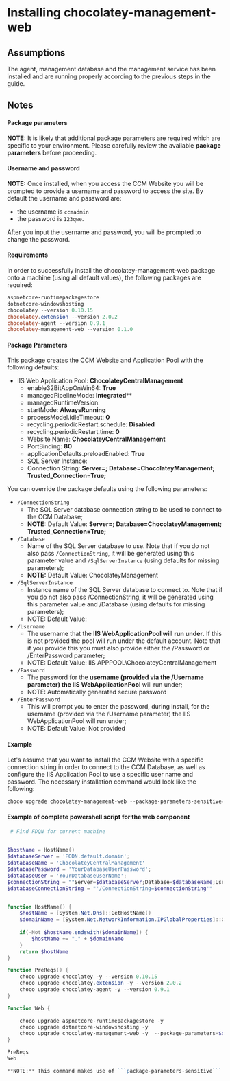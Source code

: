 # Installing chocolatey-management-web

## Assumptions

The agent, management database and the management service has been installed and are running properly according to the previous steps in the guide.

## Notes

#### Package parameters

**NOTE:** It is likely that additional package parameters are required which are specific to your environment. Please carefully review the available **package parameters** before proceeding.

#### Username and password
**NOTE:** Once installed, when you access the CCM Website you will be prompted to provide a username and password to access the site. 
By default the username and password are: 
* the username is ```ccmadmin``` 
* the password is ```123qwe```. 

After you input the username and password, you will be prompted to change the password.

#### Requirements 
In order to successfully install the chocolatey-management-web package onto a machine (using all default values), the following packages are required:

``` powershell
aspnetcore-runtimepackagestore
dotnetcore-windowshosting
chocolatey --version 0.10.15
chocolatey.extension --version 2.0.2
chocolatey-agent --version 0.9.1
chocolatey-management-web --version 0.1.0
```

#### Package Parameters
This package creates the CCM Website and Application Pool with the following defaults:

* IIS Web Application Pool: **ChocolateyCentralManagement**
  * enable32BitAppOnWin64: **True**
  * managedPipelineMode: **Integrated****
  * managedRuntimeVersion: **<blank>**
  * startMode: **AlwaysRunning**
  * processModel.idleTimeout: **0**
  * recycling.periodicRestart.schedule: **Disabled**
  * recycling.periodicRestart.time: **0**
  * Website Name: **ChocolateyCentralManagement**
  * PortBinding: **80**
  * applicationDefaults.preloadEnabled: **True**
  * SQL Server Instance: **<LOCAL COMPUTER FQDN NAME>**
  * Connection String: **Server=<LOCAL COMPUTER FQDN NAME>; Database=ChocolateyManagement; Trusted_Connection=True;**

You can override the package defaults using the following parameters:

* ```/ConnectionString```
  * The SQL Server database connection string to be used to connect to the CCM Database;
  * **NOTE:** Default Value: **Server=<LOCAL COMPUTER FQDN NAME>; Database=ChocolateyManagement; Trusted_Connection=True;**
* ```/Database```
  * Name of the SQL Server database to use. Note that if you do not also pass ```/ConnectionString```, it will be generated using this parameter value and ```/SqlServerInstance``` (using defaults for missing parameters);
  * **NOTE:** Default Value: ChocolateyManagement
* ```/SqlServerInstance```
  * Instance name of the SQL Server database to connect to. Note that if you do not also pass /ConnectionString, it will be generated using this parameter value and /Database (using defaults for missing parameters);
  * NOTE: Default Value: <LOCAL COMPUTER FQDN NAME>
* ```/Username```
  * The username that the **IIS WebApplicationPool will run under**. If this is not provided the pool will run under the default account. Note that if you provide this you must also provide either the /Password or /EnterPassword parameter;
  * NOTE: Default Value: IIS APPPOOL\ChocolateyCentralManagement
* ```/Password```
  * The password for the **username (provided via the /Username parameter) the IIS WebApplicationPool** will run under;
  * NOTE: Automatically generated secure password
* ```/EnterPassword```
  * This will prompt you to enter the password, during install, for the username (provided via the /Username parameter) the IIS WebApplicationPool will run under;
  * NOTE: Default Value: Not provided

#### Example
Let's assume that you want to install the CCM Website with a specific connection string in order to connect to the CCM Database, as well as configure the IIS Application Pool to use a specific user name and password. The necessary installation command would look like the following:

``` powershell
choco upgrade chocolatey-management-web --package-parameters-sensitive="'/ConnectionString=""Server=MACHINE1\SQLSERVERCCM;Database=ChocolateyManagement;User ID=ccmtest\ccmservice;Password=Password01;"" /Username=ccmwebserver\ccmserviceuser /Password=Password01'"

```

#### Example of complete powershell script for the web component

``` powershell
 # Find FDQN for current machine

 
$hostName = HostName()
$databaseServer = 'FQDN.default.domain';
$databaseName = 'ChocolateyCentralManagement'
$databasePassword = 'YourDatabaseUserPassword';
$databaseUser = 'YourDatabaseUserName';
$connectionString = ""Server=$databaseServer;Database=$databaseName;User ID=$databaseUser;Password=$databasePassword;""
$databaseConnectionString = "'/ConnectionString=$connectionString'"


Function HostName() {
	$hostName = [System.Net.Dns]::GetHostName()
	$domainName = [System.Net.NetworkInformation.IPGlobalProperties]::GetIPGlobalProperties().DomainName
 
	if(-Not $hostName.endswith($domainName)) {
  		$hostName += "." + $domainName
	}
	return $hostName
}

Function PreReqs() {
    choco upgrade chocolatey -y --version 0.10.15
    choco upgrade chocolatey.extension -y --version 2.0.2
    choco upgrade chocolatey-agent -y --version 0.9.1
}

Function Web {

    choco upgrade aspnetcore-runtimepackagestore -y
    choco upgrade dotnetcore-windowshosting -y
    choco upgrade chocolatey-management-web -y  --package-parameters=$databaseConnectionString --force
}

PreReqs
Web

**NOTE:** This command makes use of ```package-parameters-sensitive``` to ensure that the sensitive information is not leaked out into log files.
